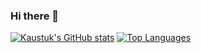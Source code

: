 ### Hi there 👋

[![Kaustuk's GitHub stats](https://github-readme-stats.vercel.app/api?username=kaustuk)](https://github.com/anuraghazra/github-readme-stats)
[![Top Languages](https://github-readme-stats.vercel.app/api/top-langs/?username=kaustuk&layout=compact&hide=javascript,makefile)](https://github.com/anuraghazra/github-readme-stats)

<!--
**kaustuk/kaustuk** is a ✨ _special_ ✨ repository because its `README.md` (this file) appears on your GitHub profile.

Here are some ideas to get you started:

- 🔭 I’m currently working on ...
- 🌱 I’m currently learning ...
- 👯 I’m looking to collaborate on ...
- 🤔 I’m looking for help with ...
- 💬 Ask me about ...
- 📫 How to reach me: ...
- 😄 Pronouns: ...
- ⚡ Fun fact: ...
-->

